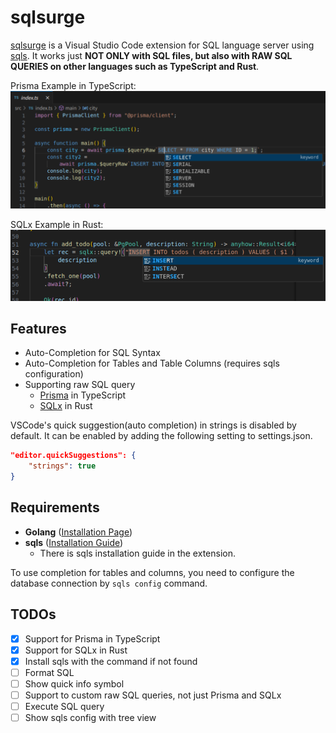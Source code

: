 # sqlsurge

[sqlsurge](https://marketplace.visualstudio.com/items?itemName=senken.sqlsurge) is a Visual Studio Code extension for SQL language server using [sqls](https://github.com/lighttiger2505/sqls). It works just **NOT ONLY with SQL files, but also with RAW SQL QUERIES on other languages such as TypeScript and Rust**.

Prisma Example in TypeScript:
![Alt text](resources/screenshot-ts.png)

SQLx Example in Rust:
![Alt text](resources/screenshot-rs.png)

## Features

- Auto-Completion for SQL Syntax
- Auto-Completion for Tables and Table Columns (requires sqls configuration)
- Supporting raw SQL query
  - [Prisma](https://www.prisma.io/docs/orm/prisma-client/queries/raw-database-access/raw-queries) in TypeScript
  - [SQLx](https://github.com/launchbadge/sqlx) in Rust

VSCode's quick suggestion(auto completion) in strings is disabled by default.
It can be enabled by adding the following setting to settings.json.

```json
"editor.quickSuggestions": {
    "strings": true
}
```

## Requirements

- **Golang** ([Installation Page](https://golang.org/doc/install))
- **sqls** ([Installation Guide](https://github.com/sqls-server/sqls?tab=readme-ov-file#installation))
  - There is sqls installation guide in the extension.

To use completion for tables and columns, you need to configure the database connection by `sqls config` command.

## TODOs

- [x] Support for Prisma in TypeScript
- [x] Support for SQLx in Rust
- [x] Install sqls with the command if not found
- [ ] Format SQL
- [ ] Show quick info symbol
- [ ] Support to custom raw SQL queries, not just Prisma and SQLx
- [ ] Execute SQL query
- [ ] Show sqls config with tree view
